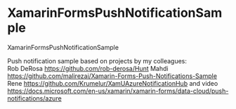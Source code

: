 # XamarinFormsPushNotificationSample
XamarinFormsPushNotificationSample

Push notification sample based on projects by my colleagues: <br >
Rob DeRosa https://github.com/rob-derosa/Hunt
Mahdi https://github.com/malirezai/Xamarin-Forms-Push-Notifications-Sample
Rene https://github.com/Krumelur/XamUAzureNotificationHub and video https://docs.microsoft.com/en-us/xamarin/xamarin-forms/data-cloud/push-notifications/azure
